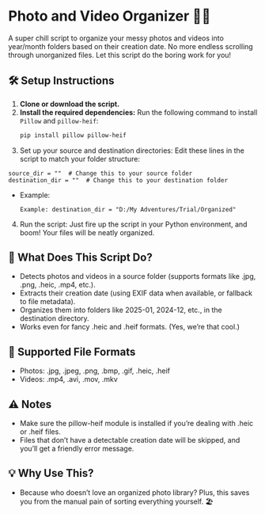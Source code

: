 # Photo and Video Organizer 📂✨

A super chill script to organize your messy photos and videos into year/month folders based on their creation date. No more endless scrolling through unorganized files. Let this script do the boring work for you!

## 🛠️ Setup Instructions

1. **Clone or download the script.**
2. **Install the required dependencies:**
   Run the following command to install `Pillow` and `pillow-heif`:
   ```bash
   pip install pillow pillow-heif
   ```
3. Set up your source and destination directories: Edit these lines in the script to match your folder structure:
  ```
  source_dir = ""  # Change this to your source folder
  destination_dir = ""  # Change this to your destination folder
  ```
- Example: 
  ```
  Example: destination_dir = "D:/My Adventures/Trial/Organized"
  ```
4. Run the script: Just fire up the script in your Python environment, and boom! Your files will be neatly organized.

## 🧠 What Does This Script Do?

- Detects photos and videos in a source folder (supports formats like .jpg, .png, .heic, .mp4, etc.).
- Extracts their creation date (using EXIF data when available, or fallback to file metadata).
- Organizes them into folders like 2025-01, 2024-12, etc., in the destination directory.
- Works even for fancy .heic and .heif formats. (Yes, we’re that cool.)

## 🚀 Supported File Formats
- Photos: .jpg, .jpeg, .png, .bmp, .gif, .heic, .heif
- Videos: .mp4, .avi, .mov, .mkv

## ⚠️ Notes
- Make sure the pillow-heif module is installed if you’re dealing with .heic or .heif files.
- Files that don’t have a detectable creation date will be skipped, and you’ll get a friendly error message.

## 💡 Why Use This?
- Because who doesn’t love an organized photo library? Plus, this saves you from the manual pain of sorting everything yourself. 🏖️

